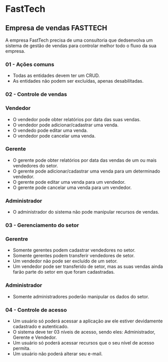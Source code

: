 # FastTech


## Empresa de vendas FASTTECH
A empresa FastTech precisa de uma consultoria que dedsenvolva um sistema de gestão de vendas para controlar melhor todo o fluxo da sua empresa.

### 01 - Ações comuns

- Todas as entidades devem ter um CRUD.
- As entidades não podem ser excluídas, apenas desabilitadas.

### 02 - Controle de vendas

### Vendedor

- O vendedor pode obter relatórios por data das suas vendas.
- O vendedor pode adicionar/cadastrar uma venda.
- O vendedo pode editar uma venda.
- O vendedor pode cancelar uma venda.

### Gerente

- O gerente pode obter relatórios por data das vendas de um ou mais vendedores do setor.
- O gerente pode adicionar/cadastrar uma venda para um determinado vendedor.
- O gerente pode editar uma venda para um vendedor.
- O gerente pode cancelar uma venda para um vendedor.

### Administrador

- O administrador do sistema não pode manipular recursos de vendas.

### 03 - Gerenciamento do setor

### Gerentre

- Somente gerentes podem cadastrar vendedores no setor.
- Somente gerentes podem transferir vendedores de setor.
- Um vendedor não pode ser excluído de um setor.
- Um vendedor pode ser transferido de setor, mas as suas vendas ainda farão parte do setor em que foram cadastradas.

### Administrador

- Somente administradores poderão manipular os dados do setor.

### 04 - Controle de acesso

- Um usuário só poderá acessar a aplicação aw ele estiver devidamente cadastrado e autenticado.
- O sistema deve ter 03 níveis de acesso, sendo eles: Administrador, Gerente e Vendedor.
- Um usuário só poderá acessar recursos que o seu nível de acesso permita.
- Um usuário não poderá alterar seu e-mail.
